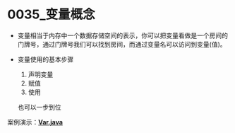 # 0035_变量概念

- 变量相当于内存中一个数据存储空间的表示，你可以把变量看做是一个房间的门牌号，通过门牌号我们可以找到房间，而通过变量名可以访问到变量(值)。
- 变量使用的基本步骤
    1. 声明变量
    2. 赋值
    3. 使用
    
    也可以一步到位
    

案例演示：**[Var.java](https://github.com/dnx00/Notes_on_the_Course_of_Han_Shunping_Gradually_Learning_Java/blob/main/Chapter03_%E5%8F%98%E9%87%8F/0035_%E5%8F%98%E9%87%8F%E6%A6%82%E5%BF%B5/Var.java)**

